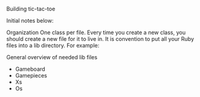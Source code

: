 Building tic-tac-toe

Initial notes below:

Organization
One class per file. Every time you create a new class, you should create a new file for it to live in.
It is convention to put all your Ruby files into a lib directory. For example:

General overview of needed lib files
- Gameboard
- Gamepieces
- Xs
- Os